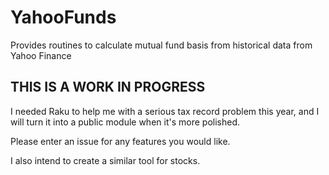 # YahooFunds
Provides routines to calculate mutual fund basis from historical data from Yahoo Finance

## THIS IS A WORK IN PROGRESS

I needed Raku to help me with a serious tax record problem this year, and I will turn
it into a public module when it's more polished.

Please enter an issue for any features you would like.

I also intend to create a similar tool for stocks.
